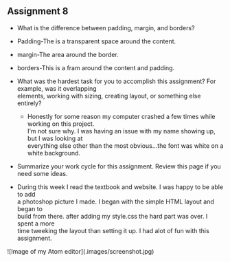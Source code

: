 ## Assignment 8

+ What is the difference between padding, margin, and borders?
 + Padding-The is a transparent space around the content.
 + margin-The area around the border.
 + borders-This is a fram around the content and padding.


+ What was the hardest task for you to accomplish this assignment? For example, was it overlapping<br /> elements, working with sizing, creating layout, or something else entirely?
  + Honestly for some reason my computer crashed a few times while working on this project. <br />
  I’m not sure why. I was having an issue with my name showing up, but I was looking at<br /> everything else other than the most obvious...the font was white on a white background.


+ Summarize your work cycle for this assignment. Review this page if you need some ideas.
 + During this week I read the textbook and website. I was happy to be able to add <br /> a photoshop picture I made. I began with the simple HTML layout and began to <br /> build from there. after adding my style.css the hard part was over. I spent a  more <br /> time tweeking the layout than setting it up. I had alot of fun with this assignment.

 <p>
![Image of my Atom editor](.images/screenshot.jpg)
</p>
